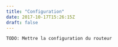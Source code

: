 ```yaml
---
title: "Configuration"
date: 2017-10-17T15:26:15Z
draft: false
---
```


```bash
TODO: Mettre la configuration du routeur
```